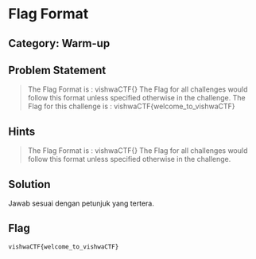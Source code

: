 # Flag Format
## Category: Warm-up
## Problem Statement
> The Flag Format is : vishwaCTF{} The Flag for all challenges would follow this format unless specified otherwise in the challenge. The Flag for this challenge is : vishwaCTF{welcome_to_vishwaCTF}
## Hints
> The Flag Format is : vishwaCTF{} The Flag for all challenges would follow this format unless specified otherwise in the challenge.
## Solution
Jawab sesuai dengan petunjuk yang tertera.
## Flag
`vishwaCTF{welcome_to_vishwaCTF}`